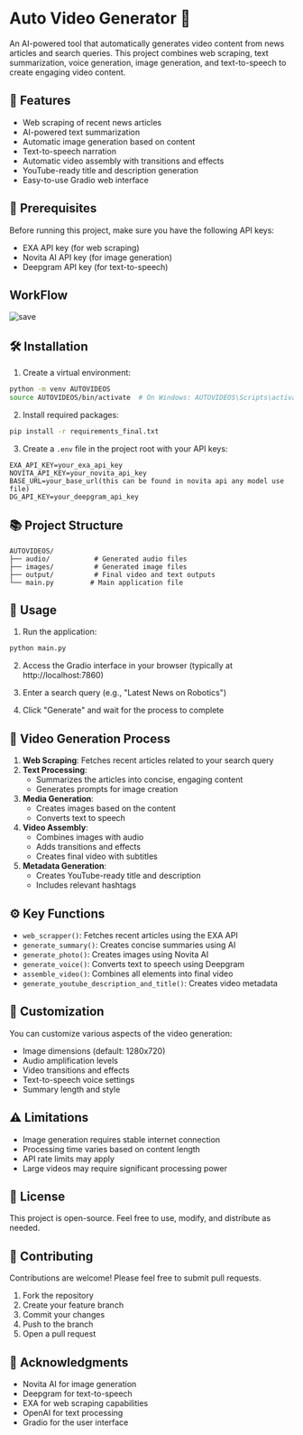 # Auto Video Generator 🎥

An AI-powered tool that automatically generates video content from news articles and search queries. This project combines web scraping, text summarization, voice generation, image generation, and text-to-speech to create engaging video content.

## 🌟 Features

- Web scraping of recent news articles
- AI-powered text summarization
- Automatic image generation based on content
- Text-to-speech narration
- Automatic video assembly with transitions and effects
- YouTube-ready title and description generation
- Easy-to-use Gradio web interface

## 🔧 Prerequisites

Before running this project, make sure you have the following API keys:
- EXA API key (for web scraping)
- Novita AI API key (for image generation)
- Deepgram API key (for text-to-speech)

## WorkFlow

![save](https://github.com/user-attachments/assets/fc36e165-5d57-4690-b9c1-2f6e1f3b87db)


## 🛠️ Installation

1. Create a virtual environment:
```bash
python -m venv AUTOVIDEOS
source AUTOVIDEOS/bin/activate  # On Windows: AUTOVIDEOS\Scripts\activate
```

2. Install required packages:
```bash
pip install -r requirements_final.txt
```

3. Create a `.env` file in the project root with your API keys:
```env
EXA_API_KEY=your_exa_api_key
NOVITA_API_KEY=your_novita_api_key
BASE_URL=your_base_url(this can be found in novita api any model use file)
DG_API_KEY=your_deepgram_api_key
```

## 📚 Project Structure

```
AUTOVIDEOS/
├── audio/           # Generated audio files
├── images/          # Generated image files
├── output/          # Final video and text outputs
└── main.py         # Main application file
```

## 🚀 Usage

1. Run the application:
```bash
python main.py
```

2. Access the Gradio interface in your browser (typically at http://localhost:7860)

3. Enter a search query (e.g., "Latest News on Robotics")

4. Click "Generate" and wait for the process to complete

## 🎥 Video Generation Process

1. **Web Scraping**: Fetches recent articles related to your search query
2. **Text Processing**: 
   - Summarizes the articles into concise, engaging content
   - Generates prompts for image creation
3. **Media Generation**:
   - Creates images based on the content
   - Converts text to speech
4. **Video Assembly**:
   - Combines images with audio
   - Adds transitions and effects
   - Creates final video with subtitles
5. **Metadata Generation**:
   - Creates YouTube-ready title and description
   - Includes relevant hashtags

## ⚙️ Key Functions

- `web_scrapper()`: Fetches recent articles using the EXA API
- `generate_summary()`: Creates concise summaries using AI
- `generate_photo()`: Creates images using Novita AI
- `generate_voice()`: Converts text to speech using Deepgram
- `assemble_video()`: Combines all elements into final video
- `generate_youtube_description_and_title()`: Creates video metadata

## 🎨 Customization

You can customize various aspects of the video generation:
- Image dimensions (default: 1280x720)
- Audio amplification levels
- Video transitions and effects
- Text-to-speech voice settings
- Summary length and style

## ⚠️ Limitations

- Image generation requires stable internet connection
- Processing time varies based on content length
- API rate limits may apply
- Large videos may require significant processing power

## 📝 License

This project is open-source. Feel free to use, modify, and distribute as needed.

## 🤝 Contributing

Contributions are welcome! Please feel free to submit pull requests.

1. Fork the repository
2. Create your feature branch
3. Commit your changes
4. Push to the branch
5. Open a pull request

## 🙏 Acknowledgments

- Novita AI for image generation
- Deepgram for text-to-speech
- EXA for web scraping capabilities
- OpenAI for text processing
- Gradio for the user interface
